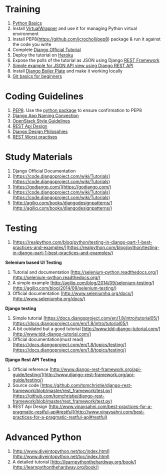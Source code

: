 # Training
1. [Python Basics](http://openbookproject.net/thinkcs/python/english2e/)
2. Install [VirtualWrapper](http://virtualenvwrapper.readthedocs.org/en/latest/) and use it for managing Python virtual environment 
3. Install PEP8(https://github.com/jcrocholl/pep8) package & run it against the code you write
4. Complete [Django Official Tutorial](https://docs.djangoproject.com/en/1.8/intro/tutorial01/)
5. Deploy the tutorial on [Heroku](https://devcenter.heroku.com/articles/getting-started-with-django)
6. Expose the polls of the tutorial as JSON using Django [REST Framework](http://www.django-rest-framework.org/tutorial/quickstart/)
7. [Simple example for JSON API view using Django REST API](http://agiliq.com/blog/2014/12/building-a-restful-api-with-django-rest-framework/)
8. Install [Django Boiler Plate](https://github.com/arunghosh/django-boilerplate) and make it working locally
9. [Git basics for beginners](http://rogerdudler.github.io/git-guide/)

# Coding Guidelines
1. [PEP8](https://www.python.org/dev/peps/pep-0008/). Use the [python package](https://github.com/jcrocholl/pep8) to ensure confirmation to PEP8
2. [Django App Naming Convection](http://stackoverflow.com/questions/3098681/is-there-a-naming-convention-for-django-apps)
3. [OpenStack Style Guidelines](http://docs.openstack.org/developer/hacking/)
4. [REST Api Design](http://www.vinaysahni.com/best-practices-for-a-pragmatic-restful-api#restful)
5. [Django Design Philosphies](https://docs.djangoproject.com/en/1.8/misc/design-philosophies/)
6. [REST Worst practises](http://jacobian.org/writing/rest-worst-practices/)

# Study Materials
1. Django Official Documentation
2. [https://code.djangoproject.com/wiki/Tutorials](https://code.djangoproject.com/wiki/Tutorials)
3. [https://godjango.com/](https://godjango.com/)
4. [https://code.djangoproject.com/wiki/Tutorials](https://code.djangoproject.com/wiki/Tutorials)
5. [http://agiliq.com/books/djangodesignpatterns/](http://agiliq.com/books/djangodesignpatterns/)


# Testing
1. [https://realpython.com/blog/python/testing-in-django-part-1-best-practices-and-examples/](https://realpython.com/blog/python/testing-in-django-part-1-best-practices-and-examples/)

**Selenium based UI Testing**
1. Tutorial and documentation [http://selenium-python.readthedocs.org/](http://selenium-python.readthedocs.org/)
2. A simple example [http://agiliq.com/blog/2014/09/selenium-testing/](http://agiliq.com/blog/2014/09/selenium-testing/)
3. Official documentation [http://www.seleniumhq.org/docs/](http://www.seleniumhq.org/docs/)


**Django testing**
1. Simple tutorial [https://docs.djangoproject.com/en/1.8/intro/tutorial05/](https://docs.djangoproject.com/en/1.8/intro/tutorial05/)
2. A bit outdated but a good tutorial [http://www.tdd-django-tutorial.com/](http://www.tdd-django-tutorial.com/)
3. Official documentation(must read) [https://docs.djangoproject.com/en/1.8/topics/testing/](https://docs.djangoproject.com/en/1.8/topics/testing/)

**Django Rest API Testing**
1. Official reference [http://www.django-rest-framework.org/api-guide/testing/](http://www.django-rest-framework.org/api-guide/testing/)
2. Source code [https://github.com/tomchristie/django-rest-framework/blob/master/rest_framework/test.py](https://github.com/tomchristie/django-rest-framework/blob/master/rest_framework/test.py)
3. REST Api Design [http://www.vinaysahni.com/best-practices-for-a-pragmatic-restful-api#restful](http://www.vinaysahni.com/best-practices-for-a-pragmatic-restful-api#restful)

# Advanced Python
1. [http://www.diveintopython.net/toc/index.html](http://www.diveintopython.net/toc/index.html)
2. A detailed tutorial [http://learnpythonthehardway.org/book/](http://learnpythonthehardway.org/book/)

 
